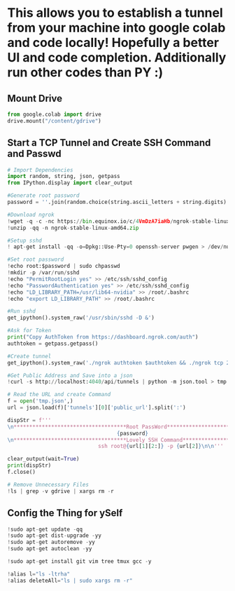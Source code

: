 # This allows you to establish a tunnel from your machine into google colab and code locally! Hopefully a better UI and code completion. Additionally run other codes than PY :) 

## Mount Drive


```python
from google.colab import drive
drive.mount("/content/gdrive")
```

## Start a TCP Tunnel and Create SSH Command and Passwd


```python
# Import Dependencies
import random, string, json, getpass
from IPython.display import clear_output
```


```python
#Generate root password
password = ''.join(random.choice(string.ascii_letters + string.digits) for i in range(20))

#Download ngrok
!wget -q -c -nc https://bin.equinox.io/c/4VmDzA7iaHb/ngrok-stable-linux-amd64.zip
!unzip -qq -n ngrok-stable-linux-amd64.zip

#Setup sshd
! apt-get install -qq -o=Dpkg::Use-Pty=0 openssh-server pwgen > /dev/null

#Set root password
!echo root:$password | sudo chpasswd
!mkdir -p /var/run/sshd
!echo "PermitRootLogin yes" >> /etc/ssh/sshd_config
!echo "PasswordAuthentication yes" >> /etc/ssh/sshd_config
!echo "LD_LIBRARY_PATH=/usr/lib64-nvidia" >> /root/.bashrc
!echo "export LD_LIBRARY_PATH" >> /root/.bashrc

#Run sshd
get_ipython().system_raw('/usr/sbin/sshd -D &')

#Ask for Token
print("Copy AuthToken from https://dashboard.ngrok.com/auth")
authtoken = getpass.getpass()

#Create tunnel
get_ipython().system_raw('./ngrok authtoken $authtoken && ./ngrok tcp 22 &')

#Get Public Address and Save into a json
!curl -s http://localhost:4040/api/tunnels | python -m json.tool > tmp.json

# Read the URL and create Command
f = open('tmp.json',)
url = json.load(f)['tunnels'][0]['public_url'].split(':')

dispStr = f'''
\n************************************Root PassWord***************************\n
                                   {password}
\n************************************Lovely SSH Command**********************\n
                             ssh root@{url[1][2:]} -p {url[2]}\n\n'''

clear_output(wait=True)
print(dispStr)
f.close()

# Remove Unnecessary Files
!ls | grep -v gdrive | xargs rm -r
```

## Config the Thing for ySelf


```python
!sudo apt-get update -qq
!sudo apt-get dist-upgrade -yy
!sudo apt-get autoremove -yy
!sudo apt-get autoclean -yy

!sudo apt-get install git vim tree tmux gcc -y

!alias l="ls -ltrha"
!alias deleteAll="ls | sudo xargs rm -r"
```
